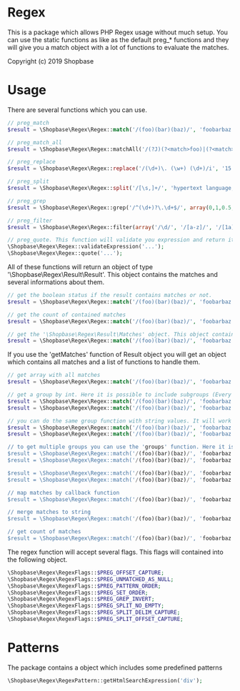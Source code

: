 # Regex
This is a package which allows PHP Regex usage without much setup. You can use the static functions as like as the default preg_* functions and they will give you a match object with a lot of functions to evaluate the matches.

Copyright (c) 2019 Shopbase

# Usage

There are several functions which you can use.
```php
// preg_match
$result = \Shopbase\Regex\Regex::match('/(foo)(bar)(baz)/', 'foobarbaz');

// preg_match_all
$result = \Shopbase\Regex\Regex::matchAll('/(?J)(?<match>foo)|(?<match>bar)/', 'foo bar');

// preg_replace
$result = \Shopbase\Regex\Regex::replace('/(\d+)\. (\w+) (\d+)/i', '15. April 2003', '${2}1,$3');

// preg_split
$result = \Shopbase\Regex\Regex::split('/[\s,]+/', 'hypertext language, programming');

// preg_grep
$result = \Shopbase\Regex\Regex::grep('/^(\d+)?\.\d+$/', array(0,1,0.5,1.5));

// preg_filter
$result = \Shopbase\Regex\Regex::filter(array('/\d/', '/[a-z]/', '/[1a]/'), array('A:$0', 'B:$0', 'C:$0'), array('1', 'a', '2', 'b', '3', 'A', 'B', '4'));

// preg_quote. This function will validate you expression and return it as string.
\Shopbase\Regex\Regex::validateExpression('...');
\Shopbase\Regex\Regex::quote('...');
```

All of these functions will return an object of type '\Shopbase\Regex\Result\Result'. This object contains the matches and several informations about them.
```php
// get the boolean status if the result contains matches or not.
$result = \Shopbase\Regex\Regex::match('/(foo)(bar)(baz)/', 'foobarbaz')->getHasMatches();

// get the count of contained matches
$result = \Shopbase\Regex\Regex::match('/(foo)(bar)(baz)/', 'foobarbaz')->getCount();

// get the '\Shopbase\Regex\Result\Matches' object. This object contains all found matches.
$result = \Shopbase\Regex\Regex::match('/(foo)(bar)(baz)/', 'foobarbaz')->getMatches();
```

If you use the 'getMatches' function of Result object you will get an object which contains all matches and a list of functions to handle them.
```php
// get array with all matches
$result = \Shopbase\Regex\Regex::match('/(foo)(bar)(baz)/', 'foobarbaz')->getMatches()->matches();

// get a group by int. Here it is possible to include subgroups (Every array item will represent an group into an group)
$result = \Shopbase\Regex\Regex::match('/(foo)(bar)(baz)/', 'foobarbaz')->getMatches()->group(0);
$result = \Shopbase\Regex\Regex::match('/(foo)(bar)(baz)/', 'foobarbaz')->getMatches()->group(0, [0, 0]);

// you can do the same group function with string values. It will work equal as the 'group' function
$result = \Shopbase\Regex\Regex::match('/(foo)(bar)(baz)/', 'foobarbaz')->getMatches()->namedGroup('group');
$result = \Shopbase\Regex\Regex::match('/(foo)(bar)(baz)/', 'foobarbaz')->getMatches()->namedGroup('group, ['subgroup', 'subgroup']);

// to get multiple groups you can use the 'groups' function. Here it is possible to include the subgroups of every item, too. 
$result = \Shopbase\Regex\Regex::match('/(foo)(bar)(baz)/', 'foobarbaz')->getMatches()->groups(0, 1, 2);
$result = \Shopbase\Regex\Regex::match('/(foo)(bar)(baz)/', 'foobarbaz')->getMatches()->groups([0, 0], [1, 0], 2);

$result = \Shopbase\Regex\Regex::match('/(foo)(bar)(baz)/', 'foobarbaz')->getMatches()->namedGroups('group_1', 'group_2', 'group_3');
$result = \Shopbase\Regex\Regex::match('/(foo)(bar)(baz)/', 'foobarbaz')->getMatches()->namedGroups(['group_1', 'subgroup_1'], ['group_2', 'subgroup_1', 'subgroup_2'], 'group_3');

// map matches by callback function
$result = \Shopbase\Regex\Regex::match('/(foo)(bar)(baz)/', 'foobarbaz')->getMatches()->map(function ($item){...});

// merge matches to string
$result = \Shopbase\Regex\Regex::match('/(foo)(bar)(baz)/', 'foobarbaz')->getMatches()->merge();

// get count of matches
$result = \Shopbase\Regex\Regex::match('/(foo)(bar)(baz)/', 'foobarbaz')->getMatches()->count();
```

The regex function will accept several flags. This flags will contained into the following object.
```php
\Shopbase\Regex\RegexFlags::$PREG_OFFSET_CAPTURE;
\Shopbase\Regex\RegexFlags::$PREG_UNMATCHED_AS_NULL;
\Shopbase\Regex\RegexFlags::$PREG_PATTERN_ORDER;
\Shopbase\Regex\RegexFlags::$PREG_SET_ORDER;
\Shopbase\Regex\RegexFlags::$PREG_GREP_INVERT;
\Shopbase\Regex\RegexFlags::$PREG_SPLIT_NO_EMPTY;
\Shopbase\Regex\RegexFlags::$PREG_SPLIT_DELIM_CAPTURE;
\Shopbase\Regex\RegexFlags::$PREG_SPLIT_OFFSET_CAPTURE;
```

# Patterns

The package contains a object which includes some predefined patterns
```php
\Shopbase\Regex\RegexPattern::getHtmlSearchExpression('div');
```
